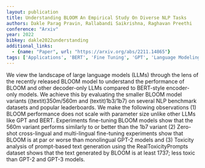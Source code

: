```yaml
---
layout: publication
title: Understanding BLOOM An Empirical Study On Diverse NLP Tasks
authors: Dakle Parag Pravin, Rallabandi Saikrishna, Raghavan Preethi
conference: "Arxiv"
year: 2022
bibkey: dakle2022understanding
additional_links:
  - {name: "Paper", url: "https://arxiv.org/abs/2211.14865"}
tags: ['Applications', 'BERT', 'Fine Tuning', 'GPT', 'Language Modeling', 'Model Architecture', 'Pretraining Methods', 'Prompting', 'Reinforcement Learning', 'Training Techniques']
---
```

We view the landscape of large language models (LLMs) through the lens of the recently released BLOOM model to understand the performance of BLOOM and other decoder-only LLMs compared to BERT-style encoder-only models. We achieve this by evaluating the smaller BLOOM model variants ((textit)350m/560m and (textit)1b3/1b7) on several NLP benchmark datasets and popular leaderboards. We make the following observations (1) BLOOM performance does not scale with parameter size unlike other LLMs like GPT and BERT. Experiments fine-tuning BLOOM models show that the 560m variant performs similarly to or better than the 1b7 variant (2) Zero-shot cross-lingual and multi-lingual fine-tuning experiments show that BLOOM is at par or worse than monolingual GPT-2 models and (3) Toxicity analysis of prompt-based text generation using the RealToxicityPrompts dataset shows that the text generated by BLOOM is at least 1737; less toxic than GPT-2 and GPT-3 models.
